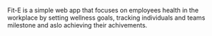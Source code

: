 Fit-E is a simple web app that focuses on employees health in the workplace by setting wellness goals, tracking individuals and teams milestone and aslo achieving their achivements.
